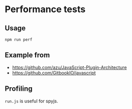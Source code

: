 # Performance tests

## Usage

```
npm run perf
```

## Example from

- https://github.com/azu/JavaScript-Plugin-Architecture
- https://github.com/GitbookIO/javascript

## Profiling

`run.js` is useful for spyjs.